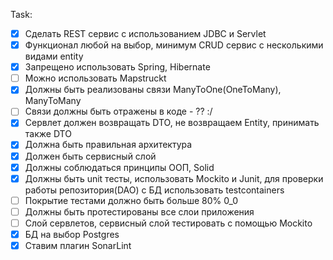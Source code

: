 Task:

- [x] Сделать REST сервис с использованием JDBC и Servlet
- [x] Функционал любой на выбор, минимум CRUD сервис с несколькими видами entity
- [x] Запрещено использовать Spring, Hibernate
- [ ] Можно использовать Mapstruckt
- [x] Должны быть реализованы связи ManyToOne(OneToMany), ManyToMany
- [ ] Связи должны быть отражены в коде - ?? :/
- [x] Сервлет должен возвращать DTO, не возвращаем Entity, принимать также DTO
- [x] Должна быть правильная архитектура
- [x] Должен быть сервисный слой
- [x] Должны соблюдаться принципы ООП, Solid
- [x] Должны быть unit тесты, использовать Mockito и Junit, для проверки работы репозитория(DAO) с БД использовать
  testcontainers
- [ ] Покрытие тестами должно быть больше 80% 0_0
- [ ] Должны быть протестированы все слои приложения
- [ ] Слой сервлетов, сервисный слой тестировать с помощью Mockito
- [x] БД на выбор Postgres
- [x] Ставим плагин SonarLint